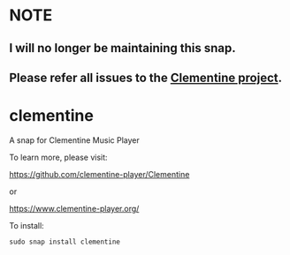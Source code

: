 # NOTE
## I will no longer be maintaining this snap. 
## Please refer all issues to the [Clementine project](https://github.com/clementine-player/Clementine/issues).

# clementine
A snap for Clementine Music Player

To learn more, please visit: 

https://github.com/clementine-player/Clementine

or 

https://www.clementine-player.org/



To install:

``sudo snap install clementine``




